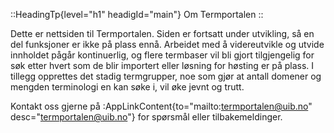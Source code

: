 ::HeadingTp{level="h1" headigId="main"}
Om Termportalen
::

Dette er nettsiden til Termportalen. Siden er fortsatt under
utvikling, så en del funksjoner er ikke på plass ennå. Arbeidet med å
videreutvikle og utvide innholdet pågår kontinuerlig, og flere
termbaser vil bli gjort tilgjengelig for søk etter hvert som de blir
importert eller løsning for høsting er på plass. I tillegg opprettes
det stadig termgrupper, noe som gjør at antall domener og mengden
terminologi en kan søke i, vil øke jevnt og trutt.

Kontakt oss gjerne på :AppLinkContent{to="mailto:termportalen@uib.no"
desc="termportalen@uib.no"} for spørsmål eller tilbakemeldinger.
